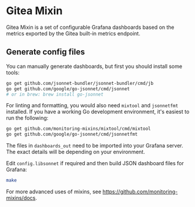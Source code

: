 # Gitea Mixin

Gitea Mixin is a set of configurable Grafana dashboards based on the metrics exported by the Gitea built-in metrics endpoint.

## Generate config files

You can manually generate dashboards, but first you should install some tools:

```bash
go get github.com/jsonnet-bundler/jsonnet-bundler/cmd/jb
go get github.com/google/go-jsonnet/cmd/jsonnet
# or in brew: brew install go-jsonnet
```

For linting and formatting, you would also need `mixtool` and `jsonnetfmt` installed. If you
have a working Go development environment, it's easiest to run the following:

```bash
go get github.com/monitoring-mixins/mixtool/cmd/mixtool
go get github.com/google/go-jsonnet/cmd/jsonnetfmt
```

The files in `dashboards_out` need to be imported
into your Grafana server.  The exact details will be depending on your environment.

Edit `config.libsonnet` if required and then build JSON dashboard files for Grafana:

```bash
make
```

For more advanced uses of mixins, see
https://github.com/monitoring-mixins/docs.
